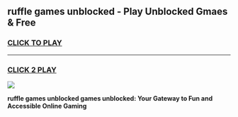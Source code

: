 
## ruffle games unblocked - Play Unblocked Gmaes & Free
<h3>
<a href="https://news.freeplayer.one?title=ruffle_games_unblocked&ref=16F">CLICK TO PLAY</a></h3>
<hr>

<h3>
<a href="https://news.freeplayer.one?title=ruffle_games_unblocked&ref=16F">CLICK 2 PLAY</a>
  
</h3>

<a href="https://news.freeplayer.one?title=ruffle_games_unblocked&ref=16F/"><img src="https://clearcache.store/games.png"></a>


**ruffle games unblocked games unblocked: Your Gateway to Fun and Accessible Online Gaming**
